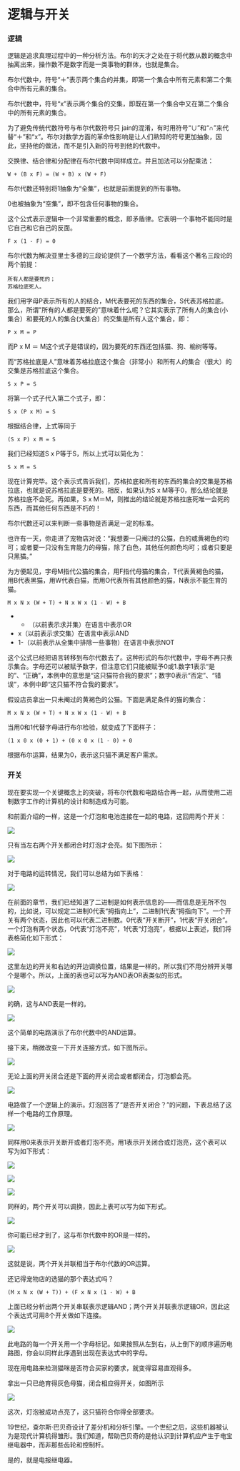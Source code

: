 逻辑与开关
=========

### 逻辑

逻辑是追求真理过程中的一种分析方法。布尔的天才之处在于将代数从数的概念中抽离出来，操作数不是数字而是一类事物的群体，也就是集合。

布尔代数中，符号“＋”表示两个集合的并集，即第一个集合中所有元素和第二个集合中所有元素的集合。

布尔代数中，符号“x”表示两个集合的交集，即既在第一个集合中又在第二个集合中的所有元素的集合。

为了避免传统代数符号与布尔代数符号只 jain的混淆，有时用符号“∪”和“∩”来代替“＋”和“x”。布尔对数学方面的革命性影响是让人们熟知的符号更加抽象，因此，坚持他的做法，而不是引入新的符号到他的代数中。

交换律、结合律和分配律在布尔代数中同样成立。并且加法可以分配乘法：

```
W + (B x F) = (W + B) x (W + F)

```

布尔代数还特别将1抽象为“全集”，也就是前面提到的所有事物。

0也被抽象为“空集”，即不包含任何事物的集合。

这个公式表示逻辑中一个非常重要的概念，即矛盾律。它表明一个事物不能同时是它自己和它自己的反面。

```
F x (1 - F) = 0
```

布尔代数为解决亚里士多德的三段论提供了一个数学方法，看看这个著名三段论的两个前提：

```
所有人都是要死的；
苏格拉底死人。
```
我们用字母P表示所有的人的结合，M代表要死的东西的集合，S代表苏格拉底。那么，所谓"所有的人都是要死的”意味着什么呢？它其实表示了所有人的集合(小集合）和要死的人的集合(大集合）的交集是所有人这个集合，即：

```
P x M = P
```
而P x M ＝ M这个式子是错误的，因为要死的东西还包括猫、狗、榆树等等。

而“苏格拉底是人”意味着苏格拉底这个集合（非常小）和所有人的集合（很大）的交集是苏格拉底这个集合。 

```
S x P = S
```
将第一个式子代入第二个式子，即：

```
S x (P x M) = S
```
根据结合律，上式等同于

```
(S x P) x M = S
```
我们已经知道S x P等于S，所以上式可以简化为：

```
S x M = S
```
现在计算完毕。这个表示式告诉我们，苏格拉底和所有的东西的集合的交集是苏格拉底，也就是说苏格拉底是要死的。相反，如果认为S x M等于0，那么结论就是苏格拉底不会死。再如果，S x M＝M，则推出的结论就是苏格拉底死唯一会死的东西，而其他任何东西是不朽的！

布尔代数还可以来判断一些事物是否满足一定的标准。

也许有一天，你走进了宠物店对说：“我想要一只阉过的公猫，白的或黄褐色的均可；或者要一只没有生育能力的母猫，除了白色，其他任何颜色均可；或者只要是只黑猫。”

为方便起见，字母M指代公猫的集合，用F指代母猫的集合，T代表黄褐色的猫，用B代表黑猫，用W代表白猫，而用O代表所有其他颜色的猫，N表示不能生育的猫。

```
M x N x (W + T) + N x W x (1 - W) + B
```

- + （以前表示求并集）在语言中表示OR
- x（以前表示求交集）在语言中表示AND
- 1-（以前表示从全集中排除一些事物）在语言中表示NOT

这个公式已经把语言转移到布尔代数去了。这种形式的布尔代数中，字母不再只表示集合。字母还可以被赋予数字，但注意它们只能被赋予0或1.数字1表示“是的”、“正确”，本例中的意思是“这只猫符合我的要求”；数字0表示“否定”、“错误”，本例中即“这只猫不符合我的要求”。

假设店员拿出一只未阉过的黄褐色的公猫。下面是满足条件的猫的集合：

```
M x N x (W + T) + N x W x (1 - W) + B
```
当用0和1代替字母进行布尔检验，就变成了下面样子：
 
```
(1 x 0 x (0 + 1) + (0 x 0 x (1 - 0) + 0
```
根据布尔运算，结果为0，表示这只猫不满足客户需求。

### 开关

现在要实现一个关键概念上的突破，将布尔代数和电路结合再一起，从而使用二进制数字工作的计算机的设计和制造成为可能。

和前面介绍的一样，这是一个灯泡和电池连接在一起的电路，这回用两个开关：

![](https://github.com/arcticlion/reading-lists/blob/master/Code/Chapter%2010%20Logic%20and%20Switches/屏幕快照%202014-09-21%20下午5.04.18.png)

只有当左右两个开关都闭合时灯泡才会亮。如下图所示：

![](https://github.com/arcticlion/reading-lists/blob/master/Code/Chapter%2010%20Logic%20and%20Switches/屏幕快照%202014-09-21%20下午5.01.43.png)

对于电路的运转情况，我们可以总结为如下表格：

![](https://github.com/arcticlion/reading-lists/blob/master/Code/Chapter%2010%20Logic%20and%20Switches/屏幕快照%202014-09-21%20下午5.01.35.png)

在前面的章节，我们已经知道了二进制是如何表示信息的——而信息是无所不包的，比如说，可以规定二进制0代表“拇指向上”，二进制1代表“拇指向下”。一个开关有两个状态，因此也可以代表二进制数。0代表“开关断开”，1代表“开关闭合”。一个灯泡有两个状态，0代表“灯泡不亮”，1代表“灯泡亮”，根据以上表述，我们将表格简化如下形式：

![](https://github.com/arcticlion/reading-lists/blob/master/Code/Chapter%2010%20Logic%20and%20Switches/屏幕快照%202014-09-21%20下午5.01.27.png)

这里左边的开关和右边的开边调换位置，结果是一样的。所以我们不用分辨开关哪个是哪个。所以，上面的表也可以写为AND表OR表类似的形式。

![](https://github.com/arcticlion/reading-lists/blob/master/Code/Chapter%2010%20Logic%20and%20Switches/屏幕快照%202014-09-21%20下午5.01.22.png)

的确，这与AND表是一样的。

![](https://github.com/arcticlion/reading-lists/blob/master/Code/Chapter%2010%20Logic%20and%20Switches/屏幕快照%202014-09-21%20下午5.00.56.png)

这个简单的电路演示了布尔代数中的AND运算。

接下来，稍微改变一下开关连接方式，如下图所示。

![](https://github.com/arcticlion/reading-lists/blob/master/Code/Chapter%2010%20Logic%20and%20Switches/屏幕快照%202014-09-21%20下午5.00.36.png)

无论上面的开关闭合还是下面的开关闭合或者都闭合，灯泡都会亮。

![](https://github.com/arcticlion/reading-lists/blob/master/Code/Chapter%2010%20Logic%20and%20Switches/屏幕快照%202014-09-21%20下午5.00.02.png)

电路做了一个逻辑上的演示。灯泡回答了“是否开关闭合？”的问题，下表总结了这样一个电路的工作原理。

![](https://github.com/arcticlion/reading-lists/blob/master/Code/Chapter%2010%20Logic%20and%20Switches/屏幕快照%202014-09-21%20下午4.59.52.png)

同样用0来表示开关断开或者灯泡不亮，用1表示开关闭合或灯泡亮，这个表可以写为如下形式：

![](https://github.com/arcticlion/reading-lists/blob/master/Code/Chapter%2010%20Logic%20and%20Switches/屏幕快照%202014-09-21%20下午4.59.43.png)

![](https://github.com/arcticlion/reading-lists/blob/master/Code/Chapter%2010%20Logic%20and%20Switches/屏幕快照%202014-09-21%20下午4.59.09.png)

![](https://github.com/arcticlion/reading-lists/blob/master/Code/Chapter%2010%20Logic%20and%20Switches/屏幕快照%202014-09-21%20下午4.59.00.png)

同样的，两个开关可以调换，因此上表可以写为如下形式。

![](https://github.com/arcticlion/reading-lists/blob/master/Code/Chapter%2010%20Logic%20and%20Switches/屏幕快照%202014-09-21%20下午4.58.53.png)

你可能已经才到了，这与布尔代数中的OR是一样的。

![](https://github.com/arcticlion/reading-lists/blob/master/Code/Chapter%2010%20Logic%20and%20Switches/屏幕快照%202014-09-21%20下午4.58.44.png)

这就是说，两个开关并联相当于布尔代数的OR运算。

还记得宠物店的选猫的那个表达式吗？

```
(M x N x (W + T)) + (F x N x (1 - W) + B
```

上面已经分析出两个开关串联表示逻辑AND；两个开关并联表示逻辑OR，因此这个表达式可用8个开关做如下连接。

![](https://github.com/arcticlion/reading-lists/blob/master/Code/Chapter%2010%20Logic%20and%20Switches/屏幕快照%202014-09-21%20下午4.58.30.png)

此电路的每一个开关用一个字母标记。如果按照从左到右，从上倒下的顺序遍历电路图，你会以同样此序遇到出现在表达式中的字母。

现在用电路来检测猫咪是否符合买家的要求，就变得容易直观得多。

拿出一只已绝育得灰色母猫，闭合相应得开关，如图所示

![](https://github.com/arcticlion/reading-lists/blob/master/Code/Chapter%2010%20Logic%20and%20Switches/屏幕快照%202014-09-21%20下午4.57.50.png)

这次，灯泡被成功点亮了，这只猫符合你得全部要求。

19世纪，查尔斯·巴贝奇设计了差分机和分析引擎。一个世纪之后，这些机器被认为是现代计算机得雏形。我们知道，帮助巴贝奇的是他认识到计算机应产生于电宝继电器中，而非那些齿轮和控制杆。

是的，就是电报继电器。

